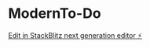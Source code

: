 # ModernTo-Do

[Edit in StackBlitz next generation editor ⚡️](https://stackblitz.com/~/github.com/gonbey/ModernTo-Do)